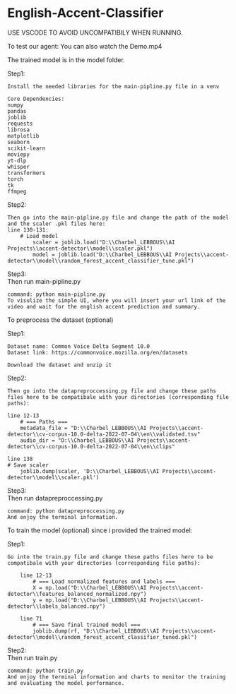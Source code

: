 # English-Accent-Classifier

USE VSCODE TO AVOID UNCOMPATIBILY WHEN RUNNING.

To test our agent: You can also watch the Demo.mp4

The trained model is in the model folder.

Step1:

    Install the needed libraries for the main-pipline.py file in a venv
    
    Core Dependencies:
    numpy
    pandas
    joblib
    requests
    librosa
    matplotlib
    seaborn
    scikit-learn
    moviepy
    yt-dlp
    whisper
    transformers
    torch
    tk
    ffmpeg       

Step2:

    Then go into the main-pipline.py file and change the path of the model and the scaler .pkl files here:
    line 130-131:
        # Load model
            scaler = joblib.load("D:\\Charbel_LEBBOUS\\AI Projects\\accent-detector\\model\\scaler.pkl")
            model = joblib.load("D:\\Charbel_LEBBOUS\\AI Projects\\accent-detector\\model\\random_forest_accent_classifier_tune.pkl")

Step3:            
    Then run main-pipline.py

    command: python main-pipline.py 
    To visulize the simple UI, where you will insert your url link of the video and wait for the english accent prediction and summary.


To preprocess the dataset (optional)

Step1:

    Dataset name: Common Voice Delta Segment 10.0
    Dataset link: https://commonvoice.mozilla.org/en/datasets

    Download the dataset and unzip it

Step2:

    Then go into the datapreproccessing.py file and change these paths files here to be compatibale with your directories (corresponding file paths):

    line 12-13
        # === Paths ===
        metadata_file = "D:\\Charbel_LEBBOUS\\AI Projects\\accent-detector\\cv-corpus-10.0-delta-2022-07-04\\en\\validated.tsv"
        audio_dir = "D:\\Charbel_LEBBOUS\\AI Projects\\accent-detector\\cv-corpus-10.0-delta-2022-07-04\\en\\clips"

    line 138
    # Save scaler
        joblib.dump(scaler, 'D:\\Charbel_LEBBOUS\\AI Projects\\accent-detector\\model\\scaler.pkl')

Step3:            
    Then run datapreproccessing.py

    command: python datapreproccessing.py 
    And enjoy the terminal information.

To train the model (optional) since i provided the trained model:

Step1:

    Go into the train.py file and change these paths files here to be compatibale with your directories (corresponding file paths):

        line 12-13
            # === Load normalized features and labels ===
            X = np.load("D:\\Charbel_LEBBOUS\\AI Projects\\accent-detector\\features_balanced_normalized.npy")
            y = np.load("D:\\Charbel_LEBBOUS\\AI Projects\\accent-detector\\labels_balanced.npy")

        line 71
            # === Save final trained model ===
            joblib.dump(rf, "D:\\Charbel_LEBBOUS\\AI Projects\\accent-detector\\model\\random_forest_accent_classifier_tuned.pkl")

Step2:            
    Then run train.py

    command: python train.py 
    And enjoy the terminal information and charts to monitor the training and evaluating the model performance.
